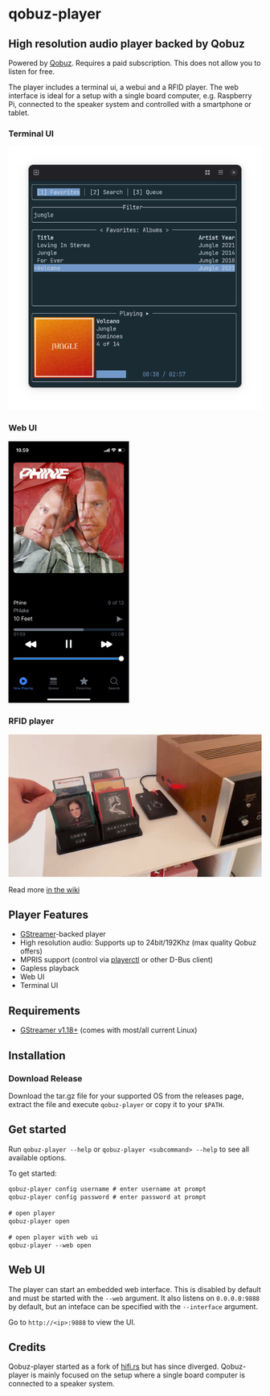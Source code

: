 # qobuz-player

## High resolution audio player backed by Qobuz

Powered by [Qobuz](https://www.qobuz.com). Requires a paid subscription. This does not allow you to listen for free.

The player includes a terminal ui, a webui and a RFID player. 
The web interface is ideal for a setup with a single board computer, e.g. Raspberry Pi, connected to the speaker system and controlled with a smartphone or tablet.

### Terminal UI
![TUI Screenshot](/assets/qobuz-player.png?raw=true)

### Web UI
<img src="/assets/qobuz-player-webui.png?raw=true" width="240">

### RFID player
![RFID player](/assets/rfid-player.gif?raw=true)

Read more [in the wiki](https://github.com/SofusA/qobuz-player/wiki/RFID-player)

## Player Features

- [GStreamer](https://gstreamer.freedesktop.org/)-backed player
- High resolution audio: Supports up to 24bit/192Khz (max quality Qobuz offers)
- MPRIS support (control via [playerctl](https://github.com/altdesktop/playerctl) or other D-Bus client)
- Gapless playback
- Web UI 
- Terminal UI 

## Requirements

- [GStreamer v1.18+](https://gstreamer.freedesktop.org/documentation/installing/index.html) (comes with most/all current Linux)

## Installation

### Download Release

Download the tar.gz file for your supported OS from the releases page, extract the file and execute `qobuz-player` or copy it to your `$PATH`.

## Get started

Run `qobuz-player --help` or `qobuz-player <subcommand> --help` to see all available options.

To get started:

```shell
qobuz-player config username # enter username at prompt
qobuz-player config password # enter password at prompt

# open player
qobuz-player open

# open player with web ui
qobuz-player --web open
```

## Web UI

The player can start an embedded web interface. This is disabled by default and must be started with the `--web` argument. It also listens on `0.0.0.0:9888` by default,
but an inteface can be specified with the `--interface` argument.

Go to `http://<ip>:9888` to view the UI.

## Credits
Qobuz-player started as a fork of [hifi.rs](https://github.com/iamdb/hifi.rs) but has since diverged. 
Qobuz-player is mainly focused on the setup where a single board computer is connected to a speaker system.
